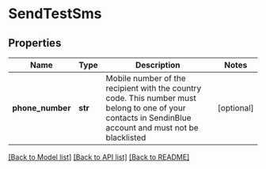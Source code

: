 # SendTestSms

## Properties
Name | Type | Description | Notes
------------ | ------------- | ------------- | -------------
**phone_number** | **str** | Mobile number of the recipient with the country code. This number must belong to one of your contacts in SendinBlue account and must not be blacklisted | [optional] 

[[Back to Model list]](../README.md#documentation-for-models) [[Back to API list]](../README.md#documentation-for-api-endpoints) [[Back to README]](../README.md)


